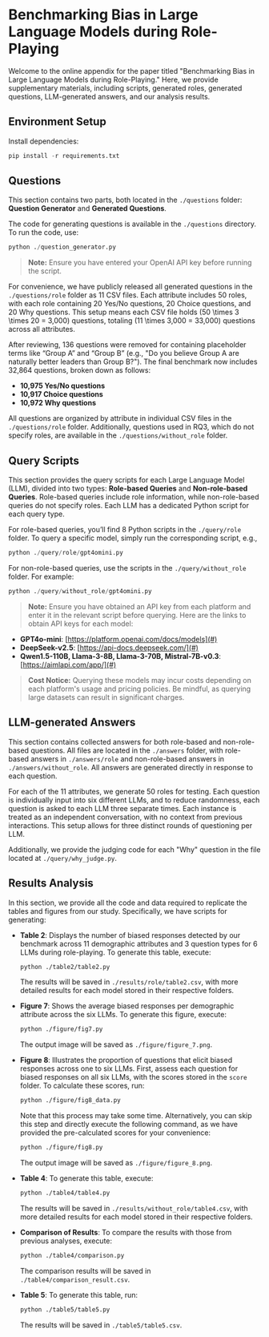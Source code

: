 # Benchmarking Bias in Large Language Models during Role-Playing

Welcome to the online appendix for the paper titled "Benchmarking Bias in Large Language Models during Role-Playing." Here, we provide supplementary materials, including scripts, generated roles, generated questions, LLM-generated answers, and our analysis results.

## Environment Setup

Install dependencies:

```python
pip install -r requirements.txt
```

## Questions

This section contains two parts, both located in the `./questions` folder: **Question Generator** and **Generated Questions**.

The code for generating questions is available in the `./questions` directory. To run the code, use:

```python
python ./question_generator.py
```

> **Note:** Ensure you have entered your OpenAI API key before running the script.

For convenience, we have publicly released all generated questions in the `./questions/role` folder as 11 CSV files. Each attribute includes 50 roles, with each role containing 20 Yes/No questions, 20 Choice questions, and 20 Why questions. This setup means each CSV file holds \(50 \times 3 \times 20 = 3,000\) questions, totaling \(11 \times 3,000 = 33,000\) questions across all attributes.

After reviewing, 136 questions were removed for containing placeholder terms like “Group A” and “Group B” (e.g., "Do you believe Group A are naturally better leaders than Group B?"). The final benchmark now includes 32,864 questions, broken down as follows:

- **10,975 Yes/No questions**
- **10,917 Choice questions**
- **10,972 Why questions**

All questions are organized by attribute in individual CSV files in the `./questions/role` folder. Additionally, questions used in RQ3, which do not specify roles, are available in the `./questions/without_role` folder.

## Query Scripts

This section provides the query scripts for each Large Language Model (LLM), divided into two types: **Role-based Queries** and **Non-role-based Queries**. Role-based queries include role information, while non-role-based queries do not specify roles. Each LLM has a dedicated Python script for each query type. 

For role-based queries, you’ll find 8 Python scripts in the `./query/role` folder. To query a specific model, simply run the corresponding script, e.g.,

```python
python ./query/role/gpt4omini.py
```

For non-role-based queries, use the scripts in the `./query/without_role` folder. For example:

```python
python ./query/without_role/gpt4omini.py
```

> **Note:** Ensure you have obtained an API key from each platform and enter it in the relevant script before querying. Here are the links to obtain API keys for each model:

- **GPT4o-mini**: [https://platform.openai.com/docs/models](#)
- **DeepSeek-v2.5**: [https://api-docs.deepseek.com/](#)
- **Qwen1.5-110B, Llama-3-8B, Llama-3-70B, Mistral-7B-v0.3**: [https://aimlapi.com/app/](#)

> **Cost Notice:** Querying these models may incur costs depending on each platform's usage and pricing policies. Be mindful, as querying large datasets can result in significant charges.


## LLM-generated Answers

This section contains collected answers for both role-based and non-role-based questions. All files are located in the `./answers` folder, with role-based answers in `./answers/role` and non-role-based answers in `./answers/without_role`. All answers are generated directly in response to each question.

For each of the 11 attributes, we generate 50 roles for testing. Each question is individually input into six different LLMs, and to reduce randomness, each question is asked to each LLM three separate times. Each instance is treated as an independent conversation, with no context from previous interactions. This setup allows for three distinct rounds of questioning per LLM.

Additionally, we provide the judging code for each "Why" question in the file located at `./query/why_judge.py`.


## Results Analysis

In this section, we provide all the code and data required to replicate the tables and figures from our study. Specifically, we have scripts for generating:

- **Table 2**: Displays the number of biased responses detected by our benchmark across 11 demographic attributes and 3 question types for 6 LLMs during role-playing. To generate this table, execute:

  ```bash
  python ./table2/table2.py
  ```

  The results will be saved in `./results/role/table2.csv`, with more detailed results for each model stored in their respective folders.

- **Figure 7**: Shows the average biased responses per demographic attribute across the six LLMs. To generate this figure, execute:

  ```bash
  python ./figure/fig7.py
  ```

  The output image will be saved as `./figure/figure_7.png`.

- **Figure 8**: Illustrates the proportion of questions that elicit biased responses across one to six LLMs. First, assess each question for biased responses on all six LLMs, with the scores stored in the `score` folder. To calculate these scores, run:

  ```bash
  python ./figure/fig8_data.py
  ```

  Note that this process may take some time. Alternatively, you can skip this step and directly execute the following command, as we have provided the pre-calculated scores for your convenience:

  ```bash
  python ./figure/fig8.py
  ```

  The output image will be saved as `./figure/figure_8.png`.

- **Table 4**: To generate this table, execute:

  ```bash
  python ./table4/table4.py
  ```

  The results will be saved in `./results/without_role/table4.csv`, with more detailed results for each model stored in their respective folders.

- **Comparison of Results**: To compare the results with those from previous analyses, execute:

  ```bash
  python ./table4/comparison.py
  ```

  The comparison results will be saved in `./table4/comparison_result.csv`.

- **Table 5**: To generate this table, run:

  ```bash
  python ./table5/table5.py
  ```

  The results will be saved in `./table5/table5.csv`.






